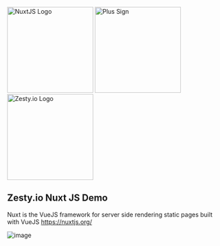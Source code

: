 
<img src="https://user-images.githubusercontent.com/729972/119579873-3223e000-bd74-11eb-8e88-62a20a100478.png" alt="NuxtJS Logo" width="200"/> <img src="https://user-images.githubusercontent.com/729972/119580602-8da29d80-bd75-11eb-8c2a-557f50c69051.png" alt="Plus Sign" width="200"/> <img src="https://user-images.githubusercontent.com/729972/119579922-4f58ae80-bd74-11eb-9178-8e6e7c7e3ae7.png" alt="Zesty.io Logo" width="200"/>


## Zesty.io Nuxt JS Demo

Nuxt is the VueJS framework for server side rendering static pages built with VueJS https://nuxtjs.org/

![image](https://user-images.githubusercontent.com/729972/119579856-29330e80-bd74-11eb-8815-0f5704a89190.png)
